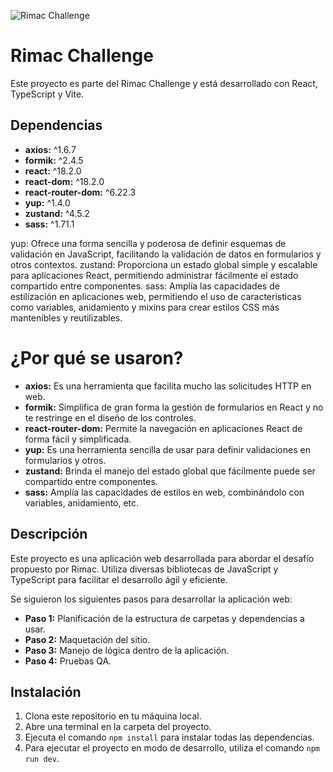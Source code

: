 ![Rimac Challenge](https://s3.amazonaws.com/Ategia/Images/SVG/Logos/Aseguradoras/RIMAC.svg)

# Rimac Challenge

Este proyecto es parte del Rimac Challenge y está desarrollado con React, TypeScript y Vite.

## Dependencias

- **axios:** ^1.6.7
- **formik:** ^2.4.5
- **react:** ^18.2.0
- **react-dom:** ^18.2.0
- **react-router-dom:** ^6.22.3
- **yup:** ^1.4.0
- **zustand:** ^4.5.2
- **sass:** ^1.71.1

yup: Ofrece una forma sencilla y poderosa de definir esquemas de validación en JavaScript, facilitando la validación de datos en formularios y otros contextos.
zustand: Proporciona un estado global simple y escalable para aplicaciones React, permitiendo administrar fácilmente el estado compartido entre componentes.
sass: Amplía las capacidades de estilización en aplicaciones web, permitiendo el uso de características como variables, anidamiento y mixins para crear estilos CSS más mantenibles y reutilizables.

# ¿Por qué se usaron?

- **axios:** Es una herramienta que facilita mucho las solicitudes HTTP en web.
- **formik:** Simplifica de gran forma la gestión de formularios en React y no te restringe en el diseño de los controles.
- **react-router-dom:** Permite la navegación en aplicaciones React de forma fácil y simplificada.
- **yup:** Es una herramienta sencilla de usar para definir validaciones en formularios y otros.
- **zustand:** Brinda el manejo del estado global que fácilmente puede ser compartido entre componentes.
- **sass:** Amplía las capacidades de estilos en web, combinándolo con variables, anidamiento, etc.

## Descripción

Este proyecto es una aplicación web desarrollada para abordar el desafío propuesto por Rimac. Utiliza diversas bibliotecas de JavaScript y TypeScript para facilitar el desarrollo ágil y eficiente.

Se siguieron los siguientes pasos para desarrollar la aplicación web:

- **Paso 1:** Planificación de la estructura de carpetas y dependencias a usar.
- **Paso 2:** Maquetación del sitio.
- **Paso 3:** Manejo de lógica dentro de la aplicación.
- **Paso 4:** Pruebas QA.

## Instalación

1. Clona este repositorio en tu máquina local.
2. Abre una terminal en la carpeta del proyecto.
3. Ejecuta el comando `npm install` para instalar todas las dependencias.
4. Para ejecutar el proyecto en modo de desarrollo, utiliza el comando `npm run dev`.
